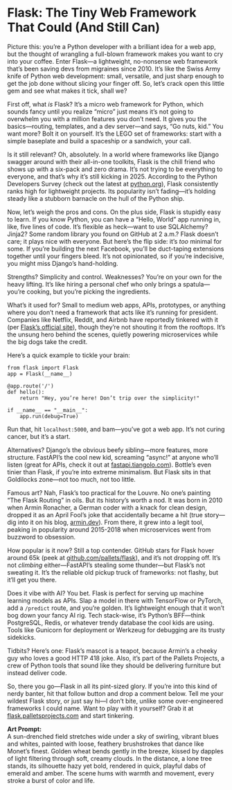 # Flask: The Tiny Web Framework That Could (And Still Can)

Picture this: you’re a Python developer with a brilliant idea for a web app, but the thought of wrangling a full-blown framework makes you want to cry into your coffee. Enter Flask—a lightweight, no-nonsense web framework that’s been saving devs from migraines since 2010. It’s like the Swiss Army knife of Python web development: small, versatile, and just sharp enough to get the job done without slicing your finger off. So, let’s crack open this little gem and see what makes it tick, shall we?

First off, what *is* Flask? It’s a micro web framework for Python, which sounds fancy until you realize “micro” just means it’s not going to overwhelm you with a million features you don’t need. It gives you the basics—routing, templates, and a dev server—and says, “Go nuts, kid.” You want more? Bolt it on yourself. It’s the LEGO set of frameworks: start with a simple baseplate and build a spaceship or a sandwich, your call.

Is it still relevant? Oh, absolutely. In a world where frameworks like Django swagger around with their all-in-one toolkits, Flask is the chill friend who shows up with a six-pack and zero drama. It’s not trying to be everything to everyone, and that’s why it’s still kicking in 2025. According to the Python Developers Survey (check out the latest at [python.org](https://www.python.org)), Flask consistently ranks high for lightweight projects. Its popularity isn’t fading—it’s holding steady like a stubborn barnacle on the hull of the Python ship.

Now, let’s weigh the pros and cons. On the plus side, Flask is stupidly easy to learn. If you know Python, you can have a “Hello, World” app running in, like, five lines of code. It’s flexible as heck—want to use SQLAlchemy? Jinja2? Some random library you found on GitHub at 2 a.m.? Flask doesn’t care; it plays nice with everyone. But here’s the flip side: it’s *too* minimal for some. If you’re building the next Facebook, you’ll be duct-taping extensions together until your fingers bleed. It’s not opinionated, so if you’re indecisive, you might miss Django’s hand-holding.

Strengths? Simplicity and control. Weaknesses? You’re on your own for the heavy lifting. It’s like hiring a personal chef who only brings a spatula—you’re cooking, but you’re picking the ingredients.

What’s it used for? Small to medium web apps, APIs, prototypes, or anything where you don’t need a framework that acts like it’s running for president. Companies like Netflix, Reddit, and Airbnb have reportedly tinkered with it (per [Flask’s official site](https://flask.palletsprojects.com/)), though they’re not shouting it from the rooftops. It’s the unsung hero behind the scenes, quietly powering microservices while the big dogs take the credit.

Here’s a quick example to tickle your brain:

    from flask import Flask
    app = Flask(__name__)

    @app.route('/')
    def hello():
        return "Hey, you’re here! Don’t trip over the simplicity!"

    if __name__ == "__main__":
        app.run(debug=True)

Run that, hit `localhost:5000`, and bam—you’ve got a web app. It’s not curing cancer, but it’s a start.

Alternatives? Django’s the obvious beefy sibling—more features, more structure. FastAPI’s the cool new kid, screaming “async!” at anyone who’ll listen (great for APIs, check it out at [fastapi.tiangolo.com](https://fastapi.tiangolo.com/)). Bottle’s even tinier than Flask, if you’re into extreme minimalism. But Flask sits in that Goldilocks zone—not too much, not too little.

Famous art? Nah, Flask’s too practical for the Louvre. No one’s painting “The Flask Routing” in oils. But its history’s worth a nod. It was born in 2010 when Armin Ronacher, a German coder with a knack for clean design, dropped it as an April Fool’s joke that accidentally became a hit (true story—dig into it on his blog, [armin.dev](https://armin.dev/)). From there, it grew into a legit tool, peaking in popularity around 2015-2018 when microservices went from buzzword to obsession.

How popular is it now? Still a top contender. GitHub stars for Flask hover around 65k (peek at [github.com/pallets/flask](https://github.com/pallets/flask)), and it’s not dropping off. It’s not *climbing* either—FastAPI’s stealing some thunder—but Flask’s not sweating it. It’s the reliable old pickup truck of frameworks: not flashy, but it’ll get you there.

Does it vibe with AI? You bet. Flask is perfect for serving up machine learning models as APIs. Slap a model in there with TensorFlow or PyTorch, add a `/predict` route, and you’re golden. It’s lightweight enough that it won’t bog down your fancy AI rig. Tech stack-wise, it’s Python’s BFF—think PostgreSQL, Redis, or whatever trendy database the cool kids are using. Tools like Gunicorn for deployment or Werkzeug for debugging are its trusty sidekicks.

Tidbits? Here’s one: Flask’s mascot is a teapot, because Armin’s a cheeky guy who loves a good HTTP 418 joke. Also, it’s part of the Pallets Projects, a crew of Python tools that sound like they should be delivering furniture but instead deliver code.

So, there you go—Flask in all its pint-sized glory. If you’re into this kind of nerdy banter, hit that follow button and drop a comment below. Tell me your wildest Flask story, or just say hi—I don’t bite, unlike some over-engineered frameworks I could name. Want to play with it yourself? Grab it at [flask.palletsprojects.com](https://flask.palletsprojects.com/) and start tinkering.

**Art Prompt:**  
A sun-drenched field stretches wide under a sky of swirling, vibrant blues and whites, painted with loose, feathery brushstrokes that dance like Monet’s finest. Golden wheat bends gently in the breeze, kissed by dapples of light filtering through soft, creamy clouds. In the distance, a lone tree stands, its silhouette hazy yet bold, rendered in quick, playful dabs of emerald and amber. The scene hums with warmth and movement, every stroke a burst of color and life.